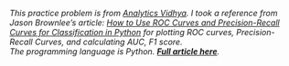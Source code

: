 _This practice problem is from [Analytics Vidhya](https://datahack.analyticsvidhya.com/contest/practice-problem-loan-prediction-iii/#About). I took a reference from Jason Brownlee’s article: [How to Use ROC Curves and Precision-Recall Curves for Classification in Python](https://machinelearningmastery.com/roc-curves-and-precision-recall-curves-for-classification-in-python/) for plotting ROC curves, Precision-Recall Curves, and calculating AUC, F1 score.<br>
The programming language is Python.    **[Full article here](https://ruruth.github.io/Loan-Eligibility-Prediction/)**._
